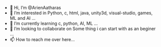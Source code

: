 - 👋 Hi, I’m @ArienAatharas
- 👀 I’m interested in Python, c, html, java, unity3d, visual-studio, games, ML and AI ...
- 🌱 I’m currently learning c, python, AI, ML ...
- 💞️ I’m looking to collaborate on Some thing i can start with as an beginer ...
- 📫 How to reach me over here...

<!---
A3SArien/A3SArien is a ✨ special ✨ repository because its `README.md` (this file) appears on your GitHub profile.
You can click the Preview link to take a look at your changes.
--->
